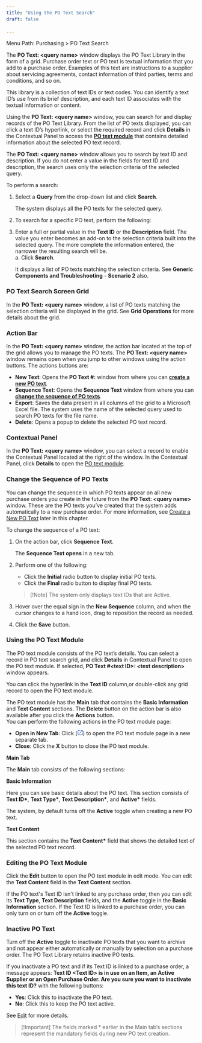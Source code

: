 ```yaml
---
title: "Using the PO Text Search"
draft: false

---
```


Menu Path: Purchasing > PO Text Search

The **PO Text: \<query name\>** window displays the PO Text Library in the form of a grid. Purchase order text or PO text is textual information that you add to a purchase order. Examples of this text are instructions to a supplier about servicing agreements, contact information of third parties, terms and conditions, and so on.

This library is a collection of text IDs or text codes. You can identify a text ID’s use from its brief description, and each text ID associates with the textual information or content.

Using the **PO Text: \<query name\>** window, you can search for and display records of the PO Text Library. From the list of PO texts displayed, you can click a text ID’s hyperlink, or select the required record and click **Details** in the Contextual Panel to access the **[PO text module](Using-the-PO-Text-Search.md#using-the-po-text-module)** that contains detailed information about the selected PO text record.

The **PO Text: \<query name\>** window allows you to search by text ID and description. If you do not enter a value in the fields for text ID and description, the search uses only the selection criteria of the selected query.

To perform a search:

1.  Select a **Query** from the drop-down list and click **Search**.

    The system displays all the PO texts for the selected query.

1.  To search for a specific PO text, perform the following:
1.  Enter a full or partial value in the **Text ID** or the **Description** field. The value you enter becomes an add-on to the selection criteria built into the selected query. The more complete the information entered, the narrower the resulting search will be. 
      <br> a. Click **Search**.

    It displays a list of PO texts matching the selection criteria. See **Generic Components and Troubleshooting** - **Scenario 2** also.

### PO Text Search Screen Grid

In the **PO Text: \<query name\>** window, a list of PO texts matching the selection criteria will be displayed in the grid. See **Grid Operations** for more details about the grid.

### Action Bar

In the **PO Text: \<query name\>** window, the action bar located at the top of the grid allows you to manage the PO texts. The **PO Text: \<query name\>** window remains open when you jump to other windows using the action buttons. The actions buttons are:

-   **New Text**: Opens the **PO Text \#:** window from where you can **[create a new PO text](Create-a-New-PO-Text.md)**.
-   **Sequence Text**: Opens the **Sequence Text** window from where you can **[change the sequence of PO texts](Using-the-PO-Text-Search.md#change-the-sequence-of-po-texts)**.
-   **Export**: Saves the data present in all columns of the grid to a Microsoft Excel file. The system uses the name of the selected query used to search PO texts for the file name.
-   **Delete**: Opens a popup to delete the selected PO text record.

### Contextual Panel

In the **PO Text: \<query name\>** window, you can select a record to enable the Contextual Panel located at the right of the window. In the Contextual Panel, click **Details** to open the [PO text module](Using-the-PO-Text-Search.md#using-the-po-text-module).

### Change the Sequence of PO Texts

You can change the sequence in which PO texts appear on all new purchase orders you create in the future from the **PO Text: \<query name\>** window. These are the PO texts you’ve created that the system adds automatically to a new purchase order. For more information, see [Create a New PO Text](Create-a-New-PO-Text.md) later in this chapter.

To change the sequence of a PO text:

1.  On the action bar, click **Sequence Text**.

    The **Sequence Text opens** in a new tab.

2.  Perform one of the following:
    -   Click the **Initial** radio button to display initial PO texts.
    -   Click the **Final** radio button to display final PO texts.

    >[!Note] The system only displays text IDs that are Active.

1.  Hover over the equal sign in the **New Sequence** column, and when the cursor changes to a hand icon, drag to reposition the record as needed.
2.  Click the **Save** button.

### Using the PO Text Module

The PO text module consists of the PO text’s details. You can select a record in PO text search grid, and click **Details** in Contextual Panel to open the PO text module. If selected, **PO Text \#\<text ID\>: \<text description\>** window appears.

You can click the hyperlink in the **Text ID** column,or double-click any grid record to open the PO text module.

The PO text module has the **Main** tab that contains the **Basic Information** and **Text Content** sections. The **Delete** button on the action bar is also available after you click the **Actions** button. <br>You can perform the following actions in the PO text module page:

-   **Open in New Tab**: Click (![](../assets/purchasing/f112e1b5654e89ef27f5d029b2253699.png)) to open the PO text module page in a new separate tab.
-   **Close**: Click the **X** button to close the PO text module.

**Main Tab**

The **Main** tab consists of the following sections:

**Basic Information**

Here you can see basic details about the PO text. This section consists of **Text ID\***, **Text Type\***, **Text Description\***, and **Active\*** fields.

The system, by default turns off the **Active** toggle when creating a new PO text.

**Text Content**

This section contains the **Text Content\*** field that shows the detailed text of the selected PO text record.

### Editing the PO Text Module

Click the **Edit** button to open the PO text module in edit mode. You can edit the **Text Content** field in the **Text Content** section.

If the PO text's Text ID isn't linked to any purchase order, then you can edit its **Text Type**, **Text Description** fields, and the **Active** toggle in the **Basic Information** section. If the Text ID is linked to a purchase order, you can only turn on or turn off the **Active** toggle.

### Inactive PO Text

Turn off the **Active** toggle to inactivate PO texts that you want to archive and not appear either automatically or manually by selection on a purchase order. The PO Text Library retains inactive PO texts.

If you inactivate a PO text and if its Text ID is linked to a purchase order, a message appears: **Text ID \<Text ID\> is in use on an Item, an Active Supplier or an Open Purchase Order. Are you sure you want to inactivate this text ID?** with the following buttons:

-   **Yes**: Click this to inactivate the PO text.
-   **No**: Click this to keep the PO text active.

See [Edit](Using-the-PO-Text-Search.md#editing-the-po-text-module) for more details.

>[!Important] The fields marked * earlier in the Main tab’s sections represent the mandatory fields during new PO text creation.